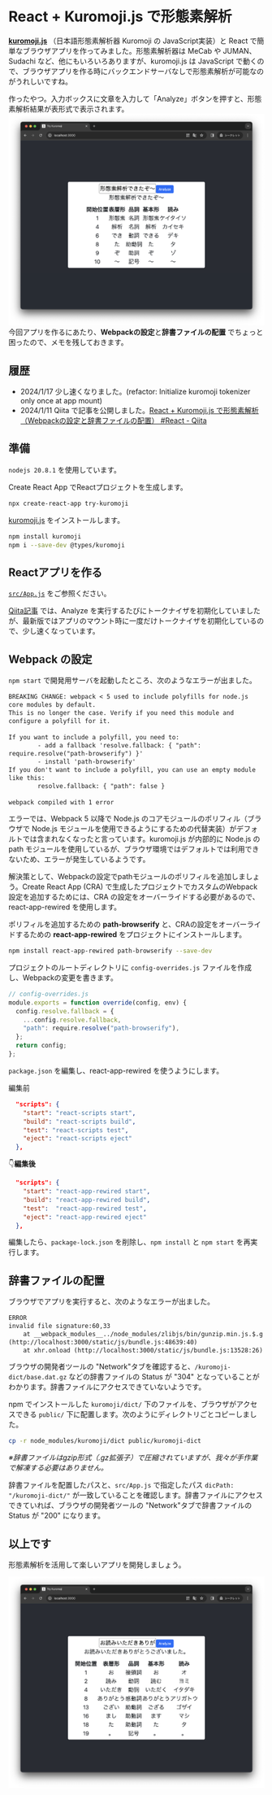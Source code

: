 # React + Kuromoji.js で形態素解析

[**kuromoji.js**](https://github.com/takuyaa/kuromoji.js) （日本語形態素解析器 Kuromoji の JavaScript実装）と React で簡単なブラウザアプリを作ってみました。形態素解析器は MeCab や JUMAN、Sudachi など、他にもいろいろありますが、kuromoji.js は JavaScript で動くので、ブラウザアプリを作る時にバックエンドサーバなしで形態素解析が可能なのがうれしいですね。

作ったやつ。入力ボックスに文章を入力して「Analyze」ボタンを押すと、形態素解析結果が表形式で表示されます。
![](./docs/screenshot_success.png)
今回アプリを作るにあたり、**Webpackの設定**と**辞書ファイルの配置** でちょっと困ったので、メモを残しておきます。

## 履歴
- 2024/1/17 少し速くなりました。(refactor: Initialize kuromoji tokenizer only once at app mount)
- 2024/1/11 Qiita で記事を公開しました。[React + Kuromoji.js で形態素解析（Webpackの設定と辞書ファイルの配置） #React - Qiita](https://qiita.com/piijey/items/a7ff20da2f7d7315abb0)


## 準備
`nodejs 20.8.1` を使用しています。

Create React App でReactプロジェクトを生成します。
```sh
npx create-react-app try-kuromoji
```

[kuromoji.js](https://github.com/takuyaa/kuromoji.js) をインストールします。
```sh
npm install kuromoji
npm i --save-dev @types/kuromoji
```

## Reactアプリを作る
[`src/App.js`](./src/App.js) をご参照ください。

[Qiita記事](https://qiita.com/piijey/items/a7ff20da2f7d7315abb0) では、Analyze を実行するたびにトークナイザを初期化していましたが、最新版ではアプリのマウント時に一度だけトークナイザを初期化しているので、少し速くなっています。

## Webpack の設定
`npm start` で開発用サーバを起動したところ、次のようなエラーが出ました。

```log
BREAKING CHANGE: webpack < 5 used to include polyfills for node.js core modules by default.
This is no longer the case. Verify if you need this module and configure a polyfill for it.

If you want to include a polyfill, you need to:
        - add a fallback 'resolve.fallback: { "path": require.resolve("path-browserify") }'
        - install 'path-browserify'
If you don't want to include a polyfill, you can use an empty module like this:
        resolve.fallback: { "path": false }

webpack compiled with 1 error
```

エラーでは、Webpack 5 以降で Node.js のコアモジュールのポリフィル（ブラウザで Node.js モジュールを使用できるようにするための代替実装）がデフォルトでは含まれなくなったと言っています。kuromoji.js が内部的に Node.js の path モジュールを使用しているが、ブラウザ環境ではデフォルトでは利用できないため、エラーが発生しているようです。

解決策として、Webpackの設定でpathモジュールのポリフィルを追加しましょう。Create React App (CRA) で生成したプロジェクトでカスタムのWebpack設定を追加するためには、CRA の設定をオーバーライドする必要があるので、react-app-rewired を使用します。

ポリフィルを追加するための **path-browserify** と、CRAの設定をオーバーライドするための **react-app-rewired** をプロジェクトにインストールします。

```sh
npm install react-app-rewired path-browserify --save-dev
```

プロジェクトのルートディレクトリに `config-overrides.js` ファイルを作成し、Webpackの変更を書きます。
```js
// config-overrides.js
module.exports = function override(config, env) {
  config.resolve.fallback = {
    ...config.resolve.fallback,
    "path": require.resolve("path-browserify"),
  };
  return config;
};
```

`package.json` を編集し、react-app-rewired を使うようにします。

編集前
```json
  "scripts": {
    "start": "react-scripts start",
    "build": "react-scripts build",
    "test": "react-scripts test",
    "eject": "react-scripts eject"
  },
```

👇**編集後**
```json
  "scripts": {
    "start": "react-app-rewired start",
    "build": "react-app-rewired build",
    "test":  "react-app-rewired test",
    "eject": "react-app-rewired eject"
  },
```

編集したら、`package-lock.json` を削除し、`npm install` と `npm start` を再実行します。

## 辞書ファイルの配置
ブラウザでアプリを実行すると、次のようなエラーが出ました。
```log
ERROR
invalid file signature:60,33
    at __webpack_modules__../node_modules/zlibjs/bin/gunzip.min.js.$.g (http://localhost:3000/static/js/bundle.js:48639:40)
    at xhr.onload (http://localhost:3000/static/js/bundle.js:13528:26)
```

ブラウザの開発者ツールの "Network"タブを確認すると、`/kuromoji-dict/base.dat.gz` などの辞書ファイルの Status が "304" となっていることがわかります。辞書ファイルにアクセスできていないようです。

npm でインストールした `kuromoji/dict/` 下のファイルを、ブラウザがアクセスできる `public/` 下に配置します。次のようにディレクトリごとコピーしました。

```sh
cp -r node_modules/kuromoji/dict public/kuromoji-dict
```

*※辞書ファイルはgzip形式（.gz拡張子）で圧縮されていますが、我々が手作業で解凍する必要はありません。*

辞書ファイルを配置したパスと、`src/App.js` で指定したパス `dicPath: "/kuromoji-dict/"` が一致していることを確認します。辞書ファイルにアクセスできていれば、ブラウザの開発者ツールの "Network"タブで辞書ファイルの Status が "200" になります。

## 以上です
形態素解析を活用して楽しいアプリを開発しましょう。

![](./docs/screenshot_thanks.png)
